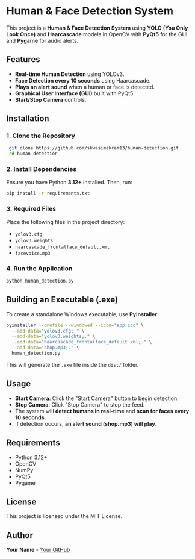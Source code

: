 # Human & Face Detection System

This project is a **Human & Face Detection System** using **YOLO (You Only Look Once)** and **Haarcascade** models in OpenCV with **PyQt5** for the GUI and **Pygame** for audio alerts.

## Features
- **Real-time Human Detection** using YOLOv3.
- **Face Detection every 10 seconds** using Haarcascade.
- **Plays an alert sound** when a human or face is detected.
- **Graphical User Interface (GUI)** built with PyQt5.
- **Start/Stop Camera** controls.

## Installation

### 1. Clone the Repository
```bash
 git clone https://github.com/skwasimakram13/human-detection.git
 cd human-detection
```

### 2. Install Dependencies
Ensure you have Python **3.12+** installed. Then, run:
```bash
pip install -r requirements.txt
```

### 3. Required Files
Place the following files in the project directory:
- `yolov3.cfg`
- `yolov3.weights`
- `haarcascade_frontalface_default.xml`
- `facevoice.mp3`

### 4. Run the Application
```bash
python human_detection.py
```

## Building an Executable (.exe)
To create a standalone Windows executable, use **PyInstaller**:
```bash
pyinstaller --onefile --windowed --icon="app.ico" \
  --add-data="yolov3.cfg;." \
  --add-data="yolov3.weights;." \
  --add-data="haarcascade_frontalface_default.xml;." \
  --add-data="shop.mp3;." \
  human_detection.py
```
This will generate the `.exe` file inside the `dist/` folder.

## Usage
- **Start Camera**: Click the "Start Camera" button to begin detection.
- **Stop Camera**: Click "Stop Camera" to stop the feed.
- The system will **detect humans in real-time** and **scan for faces every 10 seconds**.
- If detection occurs, **an alert sound (shop.mp3) will play**.

## Requirements
- Python 3.12+
- OpenCV
- NumPy
- PyQt5
- Pygame

## License
This project is licensed under the MIT License.

## Author
**Your Name** - [Your GitHub](https://github.com/skwasimakram13)

